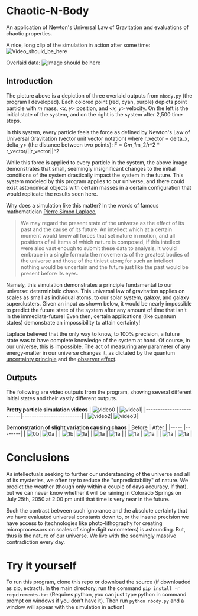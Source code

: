 # Chaotic-N-Body

An application of Newton's Universal Law of Gravitation and evaluations of chaotic properties.

A nice, long clip of the simulation in action after some time:
![Video_should_be_here](https://raw.githubusercontent.com/51037/chaotic-n-body/main/plots/animation/plot-animation-0.webp)



Overlaid data:
![Image should be here](https://raw.githubusercontent.com/51037/chaotic-n-body/main/graphics/overlayed%20data.png)



## Introduction

The picture above is a depiction of three overlaid outputs from `nbody.py` (the program I developed). Each colored point (red, cyan, purple) depicts point particle with *m* mass, *<x, y>* position, and *<x, y>* velocity.
On the left is the initial state of the system, and on the right is the system after 2,500 time steps.

In this system, every particle feels the force as defined by Newton's Law of Universal Gravitation (vector unit vector notation) where r_vector = delta_x, delta_y> (the distance between two points): F = G*m_1*m_2/r^2 * r_vector/||r_vector||^2

While this force is applied to every particle in the system, the above image demonstrates that small, seemingly insignificant changes to the initial conditions of the system drastically impact the system in the future. This system modeled by this program applies to our universe, and there could exist astonomical objects with certain masses in a certain configuration that would replicate the results seen here.

Why does a simulation like this matter? In the words of famous mathematician [Pierre Simon Laplace](https://en.wikipedia.org/wiki/Laplace%27s_demon),
> We may regard the present state of the universe as the effect of its past and the cause of its future. An intellect which at a certain moment would know all forces that set nature in motion, and all positions of all items of which nature is composed, if this intellect were also vast enough to submit these data to analysis, it would embrace in a single formula the movements of the greatest bodies of the universe and those of the tiniest atom; for such an intellect nothing would be uncertain and the future just like the past would be present before its eyes.

Namely, this simulation demonstrates a principle fundamental to our universe: deterministic chaos. This universal law of gravitation applies on scales as small as individual atoms, to our solar system, galaxy, and galaxy superclusters. Given an input as shown below, it would be nearly impossible to predict the future state of the system after any amount of time that isn't in the immediate-future! Even then, certain applications (like quantum states) demonstrate an impossibility to attain certainty!

Laplace believed that the only way to know, to 100% precision, a future state was to have complete knowledge of the system at hand. Of course, in our universe, this is impossible. The act of measuring any parameter of any energy-matter in our universe changes it, as dictated by the quantum [uncertainty principle](https://en.wikipedia.org/wiki/Uncertainty_principle) and the [observer effect](https://en.wikipedia.org/wiki/Observer_effect_%28physics%29).

## Outputs
The following are video outputs from the program, showing several different initial states and their vastly different outputs.

**Pretty particle simulation videos**
| ![video0](https://raw.githubusercontent.com/51037/chaotic-n-body/main/plots/plot-animation-0.webp ) | ![video1](https://raw.githubusercontent.com/51037/chaotic-n-body/main/plots/plot-animation-1.webp )|
|-------------------------|-------------------------|
| ![video2](https://raw.githubusercontent.com/51037/chaotic-n-body/main/plots/plot-animation-2.webp )| ![video3](https://raw.githubusercontent.com/51037/chaotic-n-body/main/plots/plot-animation-3.webp )|

**Demonstration of slight variation causing chaos**
 | Before | After |
|----- |--------|
| ![0b](https://raw.githubusercontent.com/51037/chaotic-n-body/main/plots/plot-0-time-0.png )| ![0a](https://raw.githubusercontent.com/51037/chaotic-n-body/main/plots/plot-0-time-2500.png ) |
| ![1b](https://raw.githubusercontent.com/51037/chaotic-n-body/main/plots/plot-1-time-0.png )| ![1a](https://raw.githubusercontent.com/51037/chaotic-n-body/main/plots/plot-1-time-2500.png )|
| ![1a](https://raw.githubusercontent.com/51037/chaotic-n-body/main/plots/plot-2-time-0.png ) | ![1a](https://raw.githubusercontent.com/51037/chaotic-n-body/main/plots/plot-2-time-2500.png ) |
| ![1a](https://raw.githubusercontent.com/51037/chaotic-n-body/main/plots/plot-3-time-0.png ) | ![1a](https://raw.githubusercontent.com/51037/chaotic-n-body/main/plots/plot-3-time-2500.png ) |
| ![1a](https://raw.githubusercontent.com/51037/chaotic-n-body/main/plots/plot-4-time-0.png ) | ![1a](https://raw.githubusercontent.com/51037/chaotic-n-body/main/plots/plot-4-time-2500.png ) |

# Conclusions
As intellectuals seeking to further our understanding of the universe and all of its mysteries, we often try to reduce the "unpredictability" of nature. We predict the weather (though only within a couple of days accuracy, if that), but we can never know whether it will be raining in Colorado Springs on July 25th, 2050 at 2:00 pm until that time is very near in the future.

Such the contrast between such ignorance and the absolute certainty that we have evaluated universal constants down to, or the insane precision we have access to (technologies like photo-lithography for creating microprocessors on scales of single digit nanometers) is astounding. But, thus is the nature of our universe. We live with the seemingly massive contradiction every day.

# Try it yourself
To run this program, clone this repo or download the source (if downloaded as zip, extract).
In the main directory, run the command `pip install -r requirements.txt` (Requires python, you can just type python in command prompt on windows if you don't have it).
Then run `python nbody.py` and a window will appear with the simulation in action!
